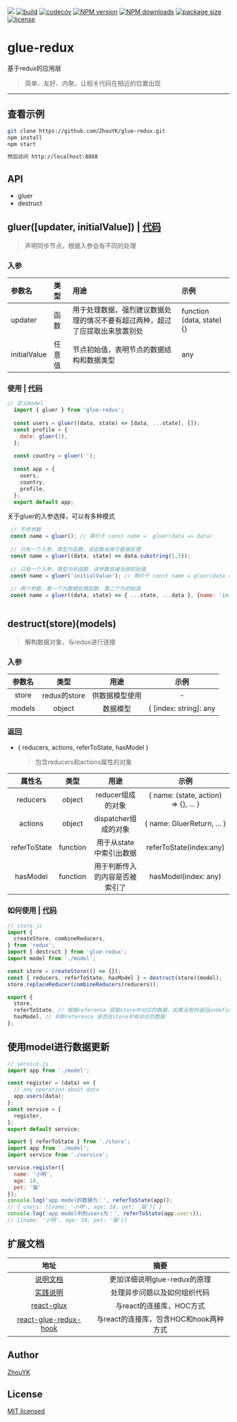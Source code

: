 <a href="https://996.icu"><img src="https://img.shields.io/badge/link-996.icu-red.svg"></a>
[![build](https://img.shields.io/travis/com/ZhouYK/glue-redux.svg)](https://travis-ci.com/ZhouYK/glue-redux)
[![codecov](https://codecov.io/gh/ZhouYK/glue-redux/branch/master/graph/badge.svg)](https://codecov.io/gh/ZhouYK/glue-redux)
[![NPM version](https://img.shields.io/npm/v/glue-redux.svg?style=flat)](https://www.npmjs.com/package/glue-redux)
[![NPM downloads](http://img.shields.io/npm/dm/glue-redux.svg?style=flat)](https://www.npmjs.com/package/glue-redux)
[![package size](https://img.shields.io/bundlephobia/minzip/glue-redux.svg)]()
[![license](https://img.shields.io/github/license/ZhouYK/glue-redux.svg)]()

# glue-redux
基于redux的应用层
> 简单、友好、内聚，让相关代码在相近的位置出现

---

## 查看示例
```bash
git clone https://github.com/ZhouYK/glue-redux.git
npm install
npm start

然后访问 http://localhost:8888
```

## API
* gluer
* destruct

## gluer([updater, initialValue]) | [代码](https://github.com/ZhouYK/glue-redux/blob/master/example/models/app/model.js)
> 声明同步节点，根据入参会有不同的处理
### 入参

| 参数名 | 类型 | 用途 | 示例
| :---- | :---- | :---- | :----
| updater | 函数 | 用于处理数据，强烈建议数据处理的情况不要有超过两种，超过了应提取出来放置别处 | function (data, state) {}
| initialValue | 任意值 | 节点初始值，表明节点的数据结构和数据类型 | any

### 使用 | [代码](https://github.com/ZhouYK/glue-redux/blob/master/example/models/app/model.js)

```js
// 定义model
  import { gluer } from 'glue-redux';
  
  const users = gluer((data, state) => [data, ...state], []);
  const profile = {
    date: gluer(1),
  };
  
  const country = gluer('');
  
  const app = {
    users,
    country,
    profile,
  };
  export default app;

```
关于gluer的入参选择，可以有多种模式

```jsx
 // 不传参数
 const name = gluer(); // 等价于 const name =  gluer(data => data)
 
 // 只有一个入参，类型为函数，该函数会用于数据处理
 const name = gluer((data, state) => data.substring(1,3));
 
 // 只有一个入参，类型为非函数，该参数会被当做初始值
 const name = gluer('initialValue'); // 等价于 const name = gluer(data => data, 'initialValue')
 
 // 两个参数，第一个为数据处理函数，第二个为初始值
 const name = gluer((data, state) => { ...state, ...data }, {name: 'initialValue'})
 
```

## destruct(store)(models)
> 解构数据对象，与redux进行连接

### 入参
| 参数名 | 类型 | 用途 | 示例
| :----: | :----: | :----: | :----:
| store | redux的store | 供数据模型使用 | - 
| models | object | 数据模型 | { [index: string]: any | GluerReturn } 
  
### 返回
- { reducers, actions, referToState, hasModel }
  > 包含reducers和actions属性的对象
  
| 属性名 | 类型 | 用途 | 示例
| :----: | :----: | :----: | :----:
| reducers | object | reducer组成的对象 | { name: (state, action) => {}, ... } 
| actions | object | dispatcher组成的对象 | { name: GluerReturn, ... }
| referToState | function | 用于从state中索引出数据 | referToState(index:any)
| hasModel | function | 用于判断传入的内容是否被索引了 | hasModel(index: any)
      
### 如何使用  | [代码](https://github.com/ZhouYK/glue-redux/blob/master/example/store.js)
```js
// store.js
import {
  createStore, combineReducers,
} from 'redux';
import { destruct } from 'glue-redux';
import model from './model';

const store = createStore(() => {});
const { reducers, referToState, hasModel } = destruct(store)(model);
store.replaceReducer(combineReducers(reducers));

export {
  store,
  referToState, // 根据reference 获取store中对应的数据，如果没有则返回undefined
  hasModel, // 判断reference 是否在store中有对应的数据
};
```

## 使用model进行数据更新

```js
// service.js
import app from './model';

const register = (data) => {
  // any operation about data
  app.users(data);
};
const service = {
  register,
};
export default service;
```

```js
import { referToState } from './store';
import app from './model';
import service from './service';

service.register({
  name: '小明',
  age: 18,
  pet: '猫'
});
console.log('app model的数据为：', referToState(app));
// { users: [{name: '小明', age: 18, pet: '猫'}] }
console.log('app model中的users为：', referToState(app.users));
// [{name: '小明', age: 18, pet: '猫'}]
```

## 扩展文档

| 地址 | 摘要
| :----: | :----:
| [说明文档](https://github.com/ZhouYK/glue-redux/wiki/%E8%AF%B4%E6%98%8E%E6%96%87%E6%A1%A3) | 更加详细说明glue-redux的原理
| [实践说明](https://github.com/ZhouYK/glue-redux/wiki/%E8%BF%9B%E9%98%B6%E4%BD%BF%E7%94%A8%E6%8C%87%E5%8D%97) | 处理异步问题以及如何组织代码
| [react-glux](https://github.com/ZhouYK/react-glux) | 与react的连接库，HOC方式
| [react-glue-redux-hook](https://github.com/ZhouYK/react-glue-redux-hook) | 与react的连接库，包含HOC和hook两种方式

## Author
[ZhouYK](https://github.com/ZhouYK)

## License
[MIT licensed](https://github.com/ZhouYK/glue-redux/blob/master/LICENSE) 
